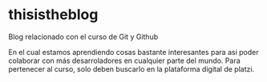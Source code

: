 # thisistheblog
Blog relacionado con el curso de Git y Github

En el cual estamos aprendiendo cosas bastante interesantes para asi poder colaborar con más desarroladores en cualquier parte del mundo.
Para pertenecer al curso, solo deben buscarlo en la plataforma digital de platzi.

